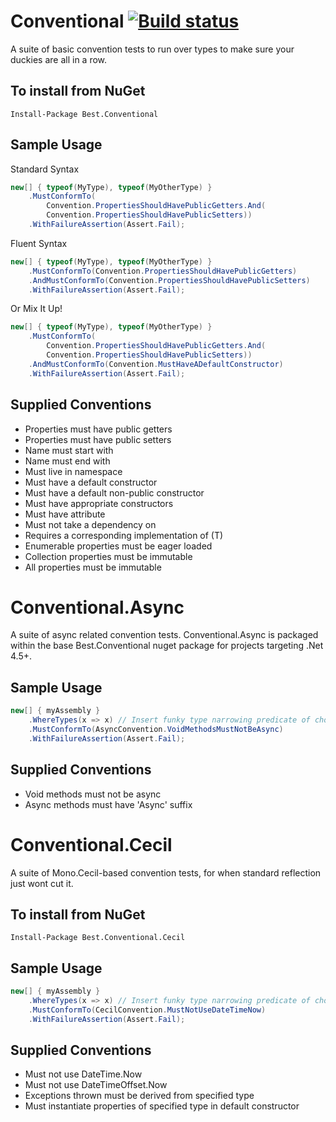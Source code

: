 Conventional [![Build status](https://ci.appveyor.com/api/projects/status/b34y026n60v9oe16?svg=true)](https://ci.appveyor.com/project/andrewabest/conventional)
============

A suite of basic convention tests to run over types to make sure your duckies are all in a row.

## To install from NuGet

    Install-Package Best.Conventional 
    
## Sample Usage

Standard Syntax
```c#
new[] { typeof(MyType), typeof(MyOtherType) }
    .MustConformTo(
        Convention.PropertiesShouldHavePublicGetters.And(
        Convention.PropertiesShouldHavePublicSetters))
    .WithFailureAssertion(Assert.Fail);
```

Fluent Syntax
```c#
new[] { typeof(MyType), typeof(MyOtherType) }
    .MustConformTo(Convention.PropertiesShouldHavePublicGetters)
    .AndMustConformTo(Convention.PropertiesShouldHavePublicSetters)
    .WithFailureAssertion(Assert.Fail);
```

Or Mix It Up!
```c#
new[] { typeof(MyType), typeof(MyOtherType) }
    .MustConformTo(
        Convention.PropertiesShouldHavePublicGetters.And(
        Convention.PropertiesShouldHavePublicSetters))
    .AndMustConformTo(Convention.MustHaveADefaultConstructor)
    .WithFailureAssertion(Assert.Fail);
```

## Supplied Conventions

- Properties must have public getters
- Properties must have public setters
- Name must start with
- Name must end with
- Must live in namespace
- Must have a default constructor
- Must have a default non-public constructor
- Must have appropriate constructors
- Must have attribute
- Must not take a dependency on
- Requires a corresponding implementation of (T)
- Enumerable properties must be eager loaded
- Collection properties must be immutable
- All properties must be immutable

Conventional.Async
============

A suite of async related convention tests. Conventional.Async is packaged within the base Best.Conventional nuget package for projects targeting .Net 4.5+.
    
## Sample Usage

```c#
new[] { myAssembly }
    .WhereTypes(x => x) // Insert funky type narrowing predicate of choice here
    .MustConformTo(AsyncConvention.VoidMethodsMustNotBeAsync)
    .WithFailureAssertion(Assert.Fail);
```

## Supplied Conventions

- Void methods must not be async
- Async methods must have 'Async' suffix

Conventional.Cecil
============

A suite of Mono.Cecil-based convention tests, for when standard reflection just wont cut it.

## To install from NuGet

    Install-Package Best.Conventional.Cecil
    
## Sample Usage

```c#
new[] { myAssembly }
    .WhereTypes(x => x) // Insert funky type narrowing predicate of choice here
    .MustConformTo(CecilConvention.MustNotUseDateTimeNow)
    .WithFailureAssertion(Assert.Fail);
```

## Supplied Conventions

- Must not use DateTime.Now
- Must not use DateTimeOffset.Now
- Exceptions thrown must be derived from specified type
- Must instantiate properties of specified type in default constructor
